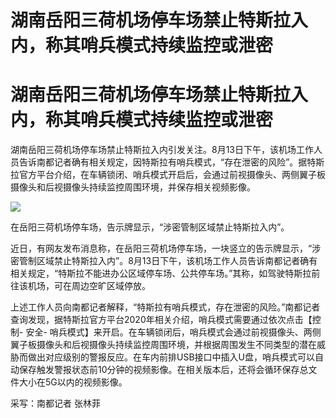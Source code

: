 # 湖南岳阳三荷机场停车场禁止特斯拉入内，称其哨兵模式持续监控或泄密

# 湖南岳阳三荷机场停车场禁止特斯拉入内，称其哨兵模式持续监控或泄密

湖南岳阳三荷机场停车场禁止特斯拉入内引发关注。8月13日下午，该机场工作人员告诉南都记者确有相关规定，因特斯拉有哨兵模式，“存在泄密的风险”。据特斯拉官方平台介绍，在车辆锁闭、哨兵模式开启后，会通过前视摄像头、两侧翼子板摄像头和后视摄像头持续监控周围环境，并保存相关视频影像。

![](https://inews.gtimg.com/om_bt/OIcozJ_smVCbu2AxGunZYjT7UvK0NbZLcT2N4GD1UoBRwAA/1000)

在岳阳三荷机场停车场，告示牌显示，“涉密管制区域禁止特斯拉入内”。

近日，有网友发布消息称，在岳阳三荷机场停车场，一块竖立的告示牌显示，“涉密管制区域禁止特斯拉入内”。8月13日下午，该机场工作人员告诉南都记者确有相关规定，“特斯拉不能进办公区域停车场、公共停车场。”其称，如驾驶特斯拉前往该机场，可在周边空旷区域停放。

上述工作人员向南都记者解释，“特斯拉有哨兵模式，存在泄密的风险。”南都记者查询发现，据特斯拉官方平台2020年相关介绍，哨兵模式需要通过依次点击【控制-
安全-
哨兵模式】来开启。在车辆锁闭后，哨兵模式会通过前视摄像头、两侧翼子板摄像头和后视摄像头持续监控周围环境，并根据周围发生不同类型的潜在威胁而做出对应级别的警报反应。在车内前排USB接口中插入U盘，哨兵模式可以自动保存触发警报状态前10分钟的视频影像。在相关版本后，还将会循环保存总文件大小在5G以内的视频影像。

采写：南都记者 张林菲

